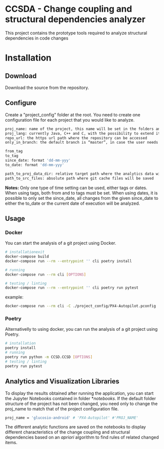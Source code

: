 # CCSDA - Change coupling and structural dependencies analyzer
This project contains the prototype tools required to analyze structural dependencies in code changes


# Installation

## Download 
Download the source from the repository. 

## Configure
Create a "project_config" folder at the root.
You need to create one configuration file for each project that you would like to analyze.

```bash
proj_name: name of the project, this name will be set in the folders and saved databases.
proj_lang: currently Java, C++ and C, with the possibility to extend it to other languages.
repo_url: the https url path where the repository can be accessed
only_in_branch: the default branch is “master”, in case the user needs to analyze another branch, this branch name has to be specified

from_tag
to_tag
since_date: format 'dd-mm-yyy'
to_date: format 'dd-mm-yyy'

path_to_proj_data_dir: relative target path where the analytics data will be saved
path_to_src_files: absolute path where git cache files will be saved
```

**Notes:** Only one type of time setting can be used, either tags or dates. When using tags, both from and to tags must be set. When using dates, it is possible to only set the since_date, all changes from the given since_date to either the to_date or the current date of execution will be analyzed.



## Usage

### Docker
You can start the analysis of a git project using Docker.

```bash
# installationexit
docker-compose build
docker-compose run --rm --entrypoint '' cli poetry install

# running
docker-compose run --rm cli [OPTIONS]

# testing / linting
docker-compose run --rm --entrypoint '' cli poetry run pytest
```
example:
```bash
docker-compose run --rm cli -C ./project_config/PX4-Autopilot.pconfig
```


### Poetry
Alternativelly to using docker, you can run the analysis of a git project using Poetry.

```bash
# installation
poetry install
# running
poetry run python -m CCSD.CCSD [OPTIONS]
# testing / linting
poetry run pytest
```

## Analytics and Visualization Libraries

To display the results obtained after running the application, you can start the Jupyter Notebooks contained in folder **notebooks*.
If the default folder structure of the project has not been changed, you need only to change the proj_name to match that of the project configuration file.

```bash
proj_name = 'glucosio-android' # 'PX4-Autopilot' #'PROJ_NAME'
```

The different analytic functions are saved on the notebooks to display different characteristics of the change coupling and structural dependencies based on an *apriori* algorithm to find rules of related changed items. 
